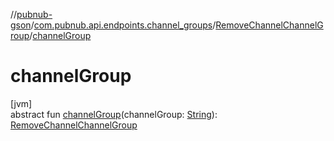 //[pubnub-gson](../../../index.md)/[com.pubnub.api.endpoints.channel_groups](../index.md)/[RemoveChannelChannelGroup](index.md)/[channelGroup](channel-group.md)

# channelGroup

[jvm]\
abstract fun [channelGroup](channel-group.md)(channelGroup: [String](https://docs.oracle.com/javase/8/docs/api/java/lang/String.html)): [RemoveChannelChannelGroup](index.md)
